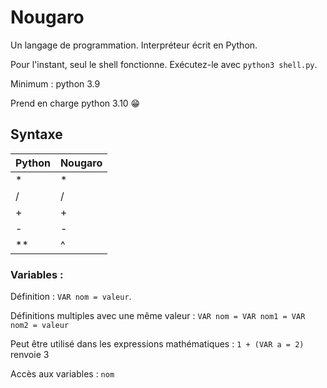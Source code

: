# Nougaro
 Un langage de programmation. Interpréteur écrit en Python.
 
 Pour l'instant, seul le shell fonctionne. Exécutez-le avec `python3 shell.py`.
 
 Minimum : python 3.9
 
 Prend en charge python 3.10 😁

## Syntaxe

| Python    | Nougaro   |
|-----------|-----------|
| *         | *         |
| /         | /         |
| +         | +         |
| -         | -         |
| **        | ^         |


### Variables :

Définition : `VAR nom = valeur`.

Définitions multiples avec une même valeur : `VAR nom = VAR nom1 = VAR nom2 = valeur`

Peut être utilisé dans les expressions mathématiques : `1 + (VAR a = 2)` renvoie 3


Accès aux variables : `nom`
